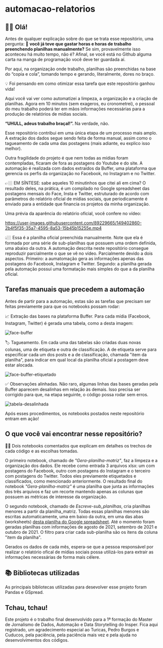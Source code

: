 # automacao-relatorios

## 🖐🏼 Olá! 

Antes de qualquer explicação sobre do que se trata esse repositório, uma pergunta: 🤔 __você já teve que gastar horas e horas de trabalho preenchendo planilhas manualmente?__ 
Se sim, provavelmente isso aconteceu há muito tempo, não é? Afinal, se você está no Github alguma carta na manga de programação você deve ter guardada aí.

Por aqui, na organização onde trabalho, planilhas são preenchidas na base do “copia e cola”, tomando tempo e gerando, literalmente, dores no braço.

💡 Foi pensando em como otimizar essa tarefa que este repositório ganhou vida! 

Aqui você vai ver como automatizei a limpeza, a organização e a criação de planilhas. Agora em 10 minutos (sem exageros, eu cronometrei), o pessoal do meu trabalho poderá ter em mãos informações necessárias para a produção de relatórios de mídias sociais. 

__“UHULL, adeus trabalho braçal!”.__ Na verdade, não.

Esse repositório contribui em uma única etapa de um processo mais amplo. A extração dos dados segue sendo feita de forma manual, assim como o tagueamento de cada uma das postagens (mais adiante, eu explico isso melhor). 

Outra fragilidade do projeto é que nem todas as mídias foram contempladas, ficaram de fora as postagens do Youtube e do site. A automação é realizada com dados extraídos da Buffer, uma plataforma que gerencia os perfis da organização no Facebook, no Instagram e no Twitter.

👉🏼 EM SÍNTESE: sabe aqueles 10 minutinhos que citei ali em cima? O resultado deles, na prática, é um compilado no Google spreadsheet das postagens mensais do Face, Insta e Twitter, estruturado de acordo com parâmetros do relatório oficial de mídias sociais, que periodicamente é enviado para a entidade que financia os projetos da minha organização.

Uma prévia da aparência do relatório oficial, você confere no vídeo:

https://user-images.githubusercontent.com/89229665/149402860-2b4f5f35-35a7-4595-8a53-15b45b15255e.mp4

👆🏼 Essa é a planilha oficial preenchida manualmente. Note que ela é formada por uma série de sub-planilhas que possuem uma ordem definida, uma abaixo da outra. A automação descrita neste repositório consegue reproduzir parcialmente o que se vê no vídeo. Parcialmente devido a dois aspectos. Primeiro: a aumatomação gera as informações apenas das postagens do Facebook, Instagram e Twitter. Segundo: a planilha gerada pela automação possui uma formatação mais simples do que a da planilha oficial.        

## Tarefas manuais que precedem a automação 

Antes de partir para a automação, estas são as tarefas que precisam ser feitas previamente para que os notebooks possam rodar:

📈 Extração das bases na plataforma Buffer. Para cada mídia (Facebook, Instagram, Twitter) é gerada uma tabela, como a desta imagem:

![face-buffer](https://user-images.githubusercontent.com/89229665/149389692-27af644d-7dc5-48c2-bff0-08e76fc64b8f.png)

🏷 Tagueamento. Em cada uma das tabelas são criadas duas novas colunas, uma de etiqueta e outra de classificação. A de etiqueta serve para especificar cada um dos posts e a de classificação, chamada "item da planilha", para indicar em qual local da planilha oficial a postagem deve estar alocada.

![face-buffer-etiquetado](https://user-images.githubusercontent.com/89229665/149391720-54858db8-b007-4952-8f5f-a3f29a5903bc.png)

✅ Observações alinhadas. Não raro, algumas linhas das bases geradas pela Buffer aparecem desalinhas em relação às demais. Isso precisa ser corrigido para que, na etapa seguinte, o código possa rodar sem erros. 

![tabela-desalinhada](https://user-images.githubusercontent.com/89229665/149392298-6c890164-1b0b-4c12-b97c-6da7555b12c7.png)

Após esses procedimentos, os notebooks postados neste repositório entram em ação!

## O que você vai encontrar nesse repositório?

✌🏼 Dois notebooks comentados que explicam em detalhes os trechos de cada código e as escolhas tomadas. 

O primeiro notebook, chamado de *"Gera-planilha-matriz"*, faz a limpeza e a organização dos dados. Ele recebe como entrada 3 arquivos xlsx: um com postagens do Facebook, outro com postagens do Instagram e o terceiro com postagens do Twitter. Todos eles previamente etiquetados e classificados, como mencionado anteriormente. O resultado final do notebook *"Gera-planilha-matriz"* é uma planilha que junta as informações dos três arquivos e faz um recorte mantendo apenas as colunas que possuem as métricas de interesse da organização.

O segundo notebook, chamado de *Escreve-sub_planilhas*, cria planilhas menores a partir da planilha_matriz. Todas essas planilhas menores são escritas automaticamente, uma em baixo da outra, em uma das abas (worksheets) [desta planilha do Google spreadsheet](https://docs.google.com/spreadsheets/d/1jMikjV_8-L_9SvE4jn49ZxWAT5yTDD9p48oPvYk-AIM/edit#gid=37916203). Até o momento foram geradas planilhas com informações de agosto de 2021, setembro de 2021 e outubro de 2021. O filtro para criar cada sub-planilha são os itens da coluna "item da planilha". 

Gerados os dados de cada mês, espera-se que a pessoa responsável por realizar o relatório ofical de mídias sociais possa utilizá-los para extrair as informações necessárias de forma mais célere.

## 📚 Bibliotecas utilizadas

As principais bibliotecas utilizadas para desevolver esse projeto foram Pandas e GSpread. 

## Tchau, tchau!

Este projeto é o trabalho final desenvolvido para a 1ª formação do Master de Jornalismo de Dados, Automação e Data Storytelling do Insper. Fica aqui registrado, um agradecimento especial ao Turicas, Pedro Burgos e Cuducos, pela paciência, pela paciência mais vez e pela ajuda no desenvolvimentos dos códigos. 

